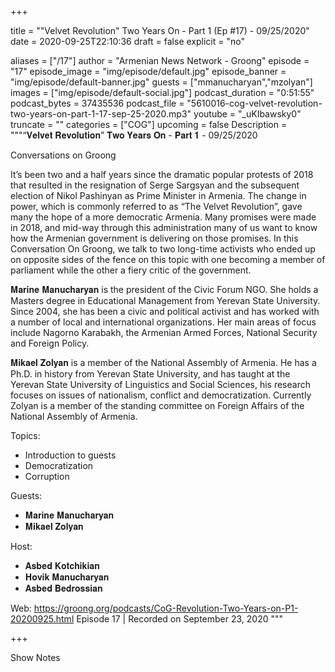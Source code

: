 
+++

title = "\"Velvet Revolution\" Two Years On - Part 1 (Ep #17) - 09/25/2020"
date = 2020-09-25T22:10:36
draft = false
explicit = "no"

aliases = ["/17"]
author = "Armenian News Network - Groong"
episode = "17"
episode_image = "img/episode/default.jpg"
episode_banner = "img/episode/default-banner.jpg"
guests = ["mmanucharyan","mzolyan"]
images = ["img/episode/default-social.jpg"]
podcast_duration = "0:51:55"
podcast_bytes = 37435536
podcast_file = "5610016-cog-velvet-revolution-two-years-on-part-1-17-sep-25-2020.mp3"
youtube = "_uKIbawsky0"
truncate = ""
categories = ["COG"]
upcoming = false
Description = """“𝐕𝐞𝐥𝐯𝐞𝐭 𝐑𝐞𝐯𝐨𝐥𝐮𝐭𝐢𝐨𝐧” 𝐓𝐰𝐨 𝐘𝐞𝐚𝐫𝐬 𝐎𝐧 - 𝐏𝐚𝐫𝐭 𝟏 - 09/25/2020

Conversations on Groong

It’s been two and a half years since the dramatic popular protests of 2018 that resulted in the resignation of Serge Sargsyan and the subsequent election of Nikol Pashinyan as Prime Minister in Armenia. The change in power, which is commonly referred to as “The Velvet Revolution”, gave many the hope of a more democratic Armenia. Many promises were made in 2018, and mid-way through this administration many of us want to know how the Armenian government is delivering on those promises.
In this Conversation On Groong, we talk to two long-time activists who ended up on opposite sides of the fence on this topic with one becoming a member of parliament while the other a fiery critic of the government. 

𝐌𝐚𝐫𝐢𝐧𝐞 𝐌𝐚𝐧𝐮𝐜𝐡𝐚𝐫𝐲𝐚𝐧 is the president of the Civic Forum NGO. She holds a Masters degree in Educational Management from Yerevan State University. Since 2004, she has been a civic and political activist and has worked with a number of local and international organizations. Her main areas of focus include Nagorno Karabakh, the Armenian Armed Forces, National Security and Foreign Policy.

𝐌𝐢𝐤𝐚𝐞𝐥 𝐙𝐨𝐥𝐲𝐚𝐧 is a member of the National Assembly of Armenia. He has a Ph.D. in history from Yerevan State University, and has taught at the Yerevan State University of Linguistics and Social Sciences, his research focuses on issues of nationalism, conflict and democratization. Currently Zolyan is a member of the standing committee on Foreign Affairs of the National Assembly of Armenia.

Topics:
- Introduction to guests
- Democratization
- Corruption

Guests:
  - 𝐌𝐚𝐫𝐢𝐧𝐞 𝐌𝐚𝐧𝐮𝐜𝐡𝐚𝐫𝐲𝐚𝐧
  - 𝐌𝐢𝐤𝐚𝐞𝐥 𝐙𝐨𝐥𝐲𝐚𝐧

Host:
  - 𝐀𝐬𝐛𝐞𝐝 𝐊𝐨𝐭𝐜𝐡𝐢𝐤𝐢𝐚𝐧
  - 𝐇𝐨𝐯𝐢𝐤 𝐌𝐚𝐧𝐮𝐜𝐡𝐚𝐫𝐲𝐚𝐧
  - 𝐀𝐬𝐛𝐞𝐝 𝐁𝐞𝐝𝐫𝐨𝐬𝐬𝐢𝐚𝐧

Web: https://groong.org/podcasts/CoG-Revolution-Two-Years-on-P1-20200925.html
Episode 17 | Recorded on September 23, 2020
"""

+++

Show Notes

